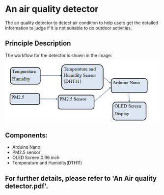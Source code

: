 # An air quality detector
The air quality detector to detect air condition to help users get the detailed information to judge if it is not suitable to do outdoor activities.  
## Principle Description
The workflow for the detector is shown in the image:  

![working procedure](https://github.com/18563407351/Air-quality-detector/blob/main/images/workflow.png)
## Components:  
* Arduino Nano
* PM2.5 sensor
* OLED Screen 0.96 inch
* Temperature and Humidity(DTH11)

## For further details, please refer to 'An Air quality detector.pdf'.
